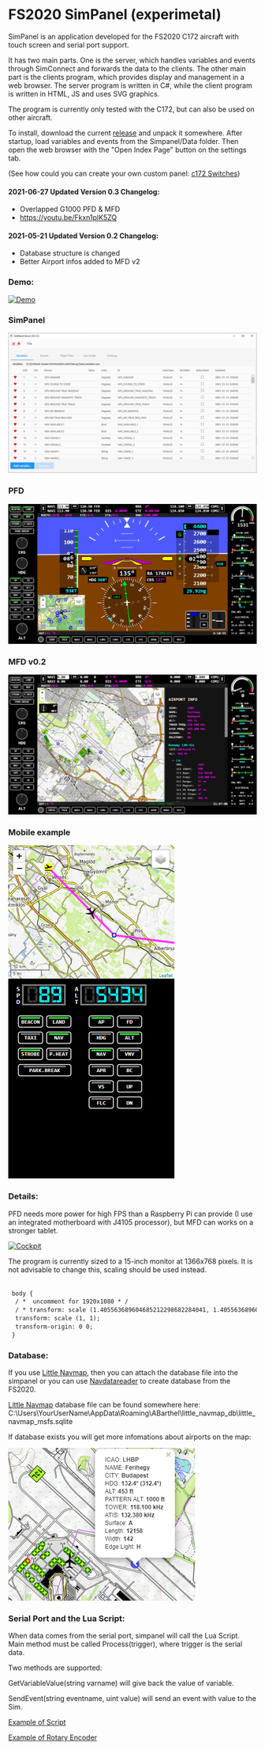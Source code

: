 # FS2020 SimPanel (experimetal)

SimPanel is an application developed for the FS2020 C172 aircraft with touch screen and serial port support.

It has two main parts. One is the server, which handles variables and events through SimConnect and forwards the data to the clients. The other main part is the clients program, which provides display and management in a web browser. The server program is written in C#, while the client program is written in HTML, JS and uses SVG graphics.

The program is currently only tested with the C172, but can also be used on other aircraft.

To install, download the current [release](https://github.com/jungervin/SimPanel/releases) and unpack it somewhere. After startup, load variables and events from the Simpanel/Data folder. Then open the web browser with the "Open Index Page" button on the settings tab.

(See how could you can create your own custom panel: [c172 Switches](https://github.com/jungervin/SimPanel/blob/master/SimPanel/HTML/c172switches.html))

#### 2021-06-27 Updated Version 0.3 Changelog:
- Overlapped G1000 PFD & MFD
- https://youtu.be/Fkxn1plK5ZQ


#### 2021-05-21 Updated Version 0.2 Changelog:
- Database structure is changed
- Better Airport infos added to MFD v2

### Demo:
[![Demo](http://img.youtube.com/vi/8cyhmR0oN2Q/0.jpg)](https://youtu.be/8cyhmR0oN2Q)


### SimPanel
![SimPanel](Doc/images/simpanel.png)

### PFD
![PFD](Doc/images/pfd.png)

### MFD v0.2
![MFD](Doc/images/mfd_v2.png)

### Mobile example
![Mobile](Doc/images/mobile_example.png)

### Details:
PFD needs more power for high FPS than a Raspberry Pi can provide (I use an integrated motherboard with J4105 processor), but MFD can works on a stronger tablet.

[![Cockpit](Doc/images/cockpit01lo.png)](Doc/images/cockpit01.png)

The program is currently sized to a 15-inch monitor at 1366x768 pixels. It is not advisable to change this, scaling should be used instead.

```html
 
 body {
  / *  uncomment for 1920x1080 * /
  / * transform: scale (1.405563689604685212298682284041, 1.405563689604685212298682284041); * /
  transform: scale (1, 1);
  transform-origin: 0 0;
 }
```

### Database:
If you use [Little Navmap](https://github.com/albar965/littlenavmap), then you can attach the database file into the simpanel or you can use [Navdatareader](https://github.com/albar965/navdatareader) to create database from the FS2020. 

[Little Navmap](https://github.com/albar965/littlenavmap) database file can be found somewhere here:
C:\Users\YourUserName\AppData\Roaming\ABarthel\little_navmap_db\little_navmap_msfs.sqlite

If database exists you will get more infomations about airports on the map:

![AirportInfo](Doc/images/airport_info.png)

### Serial Port and the Lua Script:
When data comes from the serial port, simpanel will call the Lua Script. Main method must be called Process(trigger), where trigger is the serial data.

Two methods are supported:

GetVariableValue(string varname) will give back the value of variable.

SendEvent(string eventname, uint value) will send an event with value to the Sim.

[Example of Script](https://github.com/jungervin/SimPanel/blob/master/SimPanel/Data/rotary.lua)

[Example of Rotary Encoder](https://github.com/jungervin/SimPanel/blob/master/Arduino/Switchpanel/RotaryEncoder/RotaryEncoder.ino)

